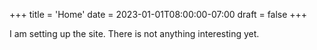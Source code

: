 +++
title = 'Home'
date = 2023-01-01T08:00:00-07:00
draft = false
+++

I am setting up the site. There is not anything interesting yet.
